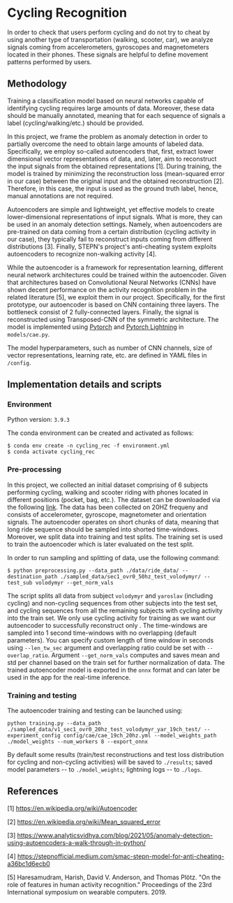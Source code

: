 # Cycling Recognition
In order to check that users perform cycling and do not try to cheat by using another type of transportation (walking, scooter, car), we analyze signals coming from accelerometers, gyroscopes and magnetometers located in their phones. These signals are helpful to define movement patterns performed by users.

## Methodology
Training a classification model based on neural networks capable of identifying cycling requires large amounts of data. Moreover, these data should be manually annotated, meaning that for each sequence of signals a label (cycling/walking/etc.) should be provided.

In this project, we frame the problem as anomaly detection in order to partially overcome the need to obtain large amounts of labeled data. Specifically, we employ so-called autoencoders that, first, extract lower dimensional vector representations of data, and, later, aim to reconstruct the input signals from the obtained representations [1]. During training, the model is trained by minimizing the reconstruction loss (mean-squared error in our case) between the original input and the obtained reconstruction [2]. Therefore, in this case, the input is used as the ground truth label, hence, manual annotations are not required.

Autoencoders are simple and lightweight, yet effective models to create lower-dimensional representations of input signals. What is more, they can be used in an anomaly detection settings. Namely, when autoencoders are pre-trained on data coming from a certain distribution (cycling activity in our case), they typically fail to reconstruct inputs coming from different distributions [3]. Finally, STEPN's project's anti-cheating system exploits autoencoders to recognize non-walking activity [4].

While the autoencoder is a framework for representation learning, different neural network architectures could be trained within the autoencoder. Given that architectures based on Convolutional Neural Networks (CNNs) have shown decent performance on the activity recognition problem in the related literature [5], we exploit them in our project. Specifically, for the first prototype, our autoencoder is based on CNN containing three layers. The bottleneck consist of 2 fully-connected layers. Finally, the signal is reconstructed using Transposed-CNN of the symmetric architecture. The model is implemented using [Pytorch](https://pytorch.org/) and [Pytorch Lightning](https://www.pytorchlightning.ai/) in `models/cae.py`.

The model hyperparameters, such as number of CNN channels, size of vector representations, learning rate, etc. are defined in YAML files in `/config`.

## Implementation details and scripts
### Environment
Python version: `3.9.3`

The conda environment can be created and activated as follows:
```
$ conda env create -n cycling_rec -f environment.yml 
$ conda activate cycling_rec
```

### Pre-processing
In this project, we collected an initial dataset comprising of 6 subjects performing cycling, walking and scooter riding with phones located in different positions (pocket, bag, etc.). The dataset can be downloaded via the following [link](https://drive.google.com/file/d/1agNfAXbtUVwQKIOM_nBBb9gag6gPkbB8/view?usp=sharing). The data has been collected on 20HZ frequeny and consists of accelerometer, gyroscope, magnetometer and orientation signals. The autoencoder operates on short chunks of data, meaning that long ride sequence should be sampled into shorted time-windows. Moreover, we split data into training and test splits. The training set is used to train the autoencoder which is later evaluated on the test split.

In order to run sampling and splitting of data, use the following command:
```
$ python preprocessing.py --data_path ./data/ride_data/ --destination_path ./sampled_data/sec1_ovr0_50hz_test_volodymyr/ --test_sub volodymyr --get_norm_vals
```

The script splits all data from subject `volodymyr` and `yaroslav` (including cycling)  and non-cycling sequences from other subjects into the test set, and cycling sequences from all the remaining subjects with cycling activity into the train set. We only use cycling activity for training as we want our autoencoder to successfully reconstruct only . The time-windows are sampled into 1 second time-windows with no overlapping (default parameters). You can specify custom length of time window in seconds using `--len_tw_sec` argument and overlapping ratio could be set with `--overlap_ratio`. Argument `--get_norm_vals` computes and saves mean and std per channel based on the train set for further normalization of data. The trained autoencoder  model is exported in the `onnx` format and can later be used in the app for the real-time inference.

### Training and testing
The autoencoder training and testing can be launched using:
```
python training.py --data_path ./sampled_data/v1_sec1_ovr0_20hz_test_volodymyr_yar_19ch_test/ --experiment_config config/cae/cae_19ch_20hz.yml --model_weights_path ./model_weights --num_workers 8 --export_onnx 
```
By default some results (train/test reconstructions and test loss distribution for cycling and non-cycling activities) will be saved to `./results`; saved model parameters -- to `./model_weights`; lightning logs -- to `./logs`.

## References
[1] https://en.wikipedia.org/wiki/Autoencoder

[2] https://en.wikipedia.org/wiki/Mean_squared_error

[3] https://www.analyticsvidhya.com/blog/2021/05/anomaly-detection-using-autoencoders-a-walk-through-in-python/

[4] https://stepnofficial.medium.com/smac-stepn-model-for-anti-cheating-a36bc1d6ecb0

[5] Haresamudram, Harish, David V. Anderson, and Thomas Plötz. "On the role of features in human activity recognition." Proceedings of the 23rd International symposium on wearable computers. 2019.